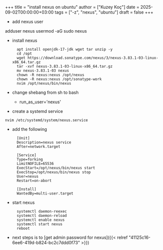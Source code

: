 +++
title = "install nexus on ubuntu"
author = ["Kuzey Koç"]
date = 2025-09-02T00:00:00+03:00
tags = ["-z", "nexus", "ubuntu"]
draft = false
+++

-   add nexus user

adduser nexus
usermod -aG sudo nexus

-   install nexus
    ```shell
      apt install openjdk-17-jdk wget tar unzip -y
      cd /opt
      wget https://download.sonatype.com/nexus/3/nexus-3.83.1-03-linux-x86_64.tar.gz
      tar -xvf nexus-3.83.1-03-linux-x86_64.tar.gz
      mv nexus-3.83.1-03 nexus
      chown -R nexus:nexus /opt/nexus
      chown -R nexus:nexus /opt/sonatype-work
      nvim /opt/nexus/bin/nexus
    ```

-   change shebang from sh to bash
    -   run_as_user='nexus'

-   create a systemd service

`nvim /etc/systemd/system/nexus.service`

-   add the following
    ```shell
      [Unit]
      Description=nexus service
      After=network.target

      [Service]
      Type=forking
      LimitNOFILE=65536
      ExecStart=/opt/nexus/bin/nexus start
      ExecStop=/opt/nexus/bin/nexus stop
      User=nexus
      Restart=on-abort

      [Install]
      WantedBy=multi-user.target
    ```

-   start nexus
    ```shell
      systemctl daemon-reexec
      systemctl daemon-reload
      systemctl enable nexus
      systemctl start nexus
      reboot
    ```
-   next steps is to [get admin password for nexus]({{< relref "41125c16-6ee6-419d-b824-bc2c7ddd0f73" >}})
